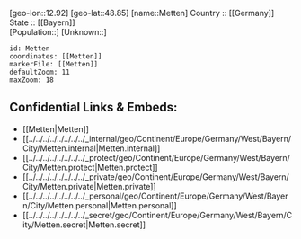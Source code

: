 ﻿---
location: [48.85,12.92] 
mapzoom: [7,12] 
mapmarker: city 
type: City
tags:
- geo/City


SpocWebEntityId: 32442
isDeleted: false
confidential: public

---
[geo-lon::12.92] 
[geo-lat::48.85] 
[name::Metten] 
Country :: [[Germany]]  
State :: [[Bayern]]  
[Population::] 
[Unknown::] 


```leaflet
id: Metten
coordinates: [[Metten]] 
markerFile: [[Metten]] 
defaultZoom: 11 
maxZoom: 18
```


## Confidential Links & Embeds: 
- [[Metten|Metten]]  
- [[../../../../../../../../_internal/geo/Continent/Europe/Germany/West/Bayern/City/Metten.internal|Metten.internal]] 
- [[../../../../../../../../_protect/geo/Continent/Europe/Germany/West/Bayern/City/Metten.protect|Metten.protect]] 
- [[../../../../../../../../_private/geo/Continent/Europe/Germany/West/Bayern/City/Metten.private|Metten.private]] 
- [[../../../../../../../../_personal/geo/Continent/Europe/Germany/West/Bayern/City/Metten.personal|Metten.personal]] 
- [[../../../../../../../../_secret/geo/Continent/Europe/Germany/West/Bayern/City/Metten.secret|Metten.secret]] 

